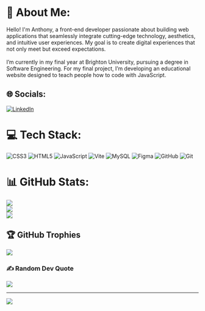 # 💫 About Me:
Hello! I'm Anthony, a front-end developer passionate about building web applications that seamlessly integrate cutting-edge technology, aesthetics, and intuitive user experiences. My goal is to create digital experiences that not only meet but exceed expectations.<br><br>I’m currently in my final year at Brighton University, pursuing a degree in Software Engineering. For my final project, I’m developing an educational website designed to teach people how to code with JavaScript.


## 🌐 Socials:
[![LinkedIn](https://img.shields.io/badge/LinkedIn-%230077B5.svg?logo=linkedin&logoColor=white)](https://linkedin.com/in/anthony-hill-m10) 

# 💻 Tech Stack:
![CSS3](https://img.shields.io/badge/css3-%231572B6.svg?style=for-the-badge&logo=css3&logoColor=white) ![HTML5](https://img.shields.io/badge/html5-%23E34F26.svg?style=for-the-badge&logo=html5&logoColor=white) ![JavaScript](https://img.shields.io/badge/javascript-%23323330.svg?style=for-the-badge&logo=javascript&logoColor=%23F7DF1E) ![Vite](https://img.shields.io/badge/vite-%23646CFF.svg?style=for-the-badge&logo=vite&logoColor=white) ![MySQL](https://img.shields.io/badge/mysql-4479A1.svg?style=for-the-badge&logo=mysql&logoColor=white) ![Figma](https://img.shields.io/badge/figma-%23F24E1E.svg?style=for-the-badge&logo=figma&logoColor=white) ![GitHub](https://img.shields.io/badge/github-%23121011.svg?style=for-the-badge&logo=github&logoColor=white) ![Git](https://img.shields.io/badge/git-%23F05033.svg?style=for-the-badge&logo=git&logoColor=white)
# 📊 GitHub Stats:
![](https://github-readme-stats.vercel.app/api?username=anthonyhill225&theme=dark&hide_border=false&include_all_commits=false&count_private=false)<br/>
![](https://github-readme-streak-stats.herokuapp.com/?user=anthonyhill225&theme=dark&hide_border=false)<br/>
![](https://github-readme-stats.vercel.app/api/top-langs/?username=anthonyhill225&theme=dark&hide_border=false&include_all_commits=false&count_private=false&layout=compact)

## 🏆 GitHub Trophies
![](https://github-profile-trophy.vercel.app/?username=anthonyhill225&theme=radical&no-frame=false&no-bg=true&margin-w=4)

### ✍️ Random Dev Quote
![](https://quotes-github-readme.vercel.app/api?type=horizontal&theme=radical)

---
[![](https://visitcount.itsvg.in/api?id=anthonyhill225&icon=0&color=0)](https://visitcount.itsvg.in)

<!-- Proudly created with GPRM ( https://gprm.itsvg.in ) -->
